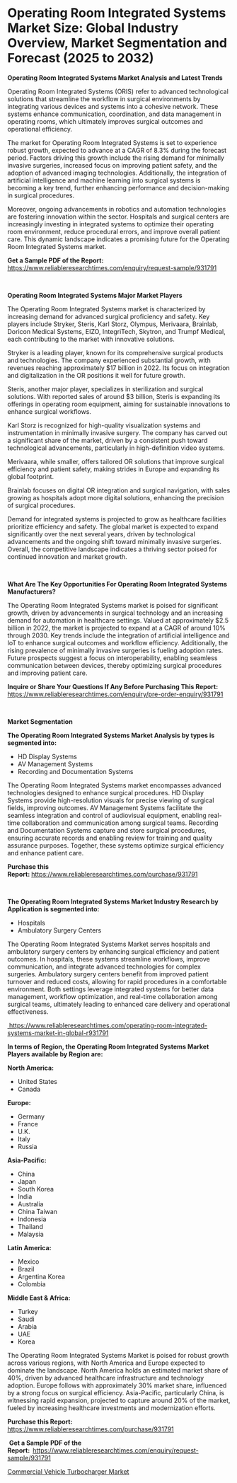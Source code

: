 <p><h1>Operating Room Integrated Systems Market Size: Global Industry Overview, Market Segmentation and Forecast (2025 to 2032)</h1></p><p><strong>Operating Room Integrated Systems Market Analysis and Latest Trends</strong></p>
<p><p>Operating Room Integrated Systems (ORIS) refer to advanced technological solutions that streamline the workflow in surgical environments by integrating various devices and systems into a cohesive network. These systems enhance communication, coordination, and data management in operating rooms, which ultimately improves surgical outcomes and operational efficiency. </p><p>The market for Operating Room Integrated Systems is set to experience robust growth, expected to advance at a CAGR of 8.3% during the forecast period. Factors driving this growth include the rising demand for minimally invasive surgeries, increased focus on improving patient safety, and the adoption of advanced imaging technologies. Additionally, the integration of artificial intelligence and machine learning into surgical systems is becoming a key trend, further enhancing performance and decision-making in surgical procedures. </p><p>Moreover, ongoing advancements in robotics and automation technologies are fostering innovation within the sector. Hospitals and surgical centers are increasingly investing in integrated systems to optimize their operating room environment, reduce procedural errors, and improve overall patient care. This dynamic landscape indicates a promising future for the Operating Room Integrated Systems market.</p></p>
<p><strong>Get a Sample PDF of the Report:&nbsp;</strong> <a href="https://www.reliableresearchtimes.com/enquiry/request-sample/931791?utm_campaign=3087&utm_medium=2&utm_source=Github&utm_content=ia&utm_term=21032025&utm_id=operating-room-integrated-systems">https://www.reliableresearchtimes.com/enquiry/request-sample/931791</a></p>
<p>&nbsp;</p>
<p><strong>Operating Room Integrated Systems Major Market Players</strong></p>
<p><p>The Operating Room Integrated Systems market is characterized by increasing demand for advanced surgical proficiency and safety. Key players include Stryker, Steris, Karl Storz, Olympus, Merivaara, Brainlab, Doricon Medical Systems, EIZO, IntegriTech, Skytron, and Trumpf Medical, each contributing to the market with innovative solutions.</p><p>Stryker is a leading player, known for its comprehensive surgical products and technologies. The company experienced substantial growth, with revenues reaching approximately $17 billion in 2022. Its focus on integration and digitalization in the OR positions it well for future growth.</p><p>Steris, another major player, specializes in sterilization and surgical solutions. With reported sales of around $3 billion, Steris is expanding its offerings in operating room equipment, aiming for sustainable innovations to enhance surgical workflows.</p><p>Karl Storz is recognized for high-quality visualization systems and instrumentation in minimally invasive surgery. The company has carved out a significant share of the market, driven by a consistent push toward technological advancements, particularly in high-definition video systems.</p><p>Merivaara, while smaller, offers tailored OR solutions that improve surgical efficiency and patient safety, making strides in Europe and expanding its global footprint.</p><p>Brainlab focuses on digital OR integration and surgical navigation, with sales growing as hospitals adopt more digital solutions, enhancing the precision of surgical procedures.</p><p>Demand for integrated systems is projected to grow as healthcare facilities prioritize efficiency and safety. The global market is expected to expand significantly over the next several years, driven by technological advancements and the ongoing shift toward minimally invasive surgeries. Overall, the competitive landscape indicates a thriving sector poised for continued innovation and market growth.</p></p>
<p>&nbsp;</p>
<p><strong>What Are The Key Opportunities For Operating Room Integrated Systems Manufacturers?</strong></p>
<p><p>The Operating Room Integrated Systems market is poised for significant growth, driven by advancements in surgical technology and an increasing demand for automation in healthcare settings. Valued at approximately $2.5 billion in 2022, the market is projected to expand at a CAGR of around 10% through 2030. Key trends include the integration of artificial intelligence and IoT to enhance surgical outcomes and workflow efficiency. Additionally, the rising prevalence of minimally invasive surgeries is fueling adoption rates. Future prospects suggest a focus on interoperability, enabling seamless communication between devices, thereby optimizing surgical procedures and improving patient care.</p></p>
<p><strong>Inquire or Share Your Questions If Any Before Purchasing This Report:</strong> <a href="https://www.reliableresearchtimes.com/enquiry/pre-order-enquiry/931791?utm_campaign=3087&utm_medium=2&utm_source=Github&utm_content=ia&utm_term=21032025&utm_id=operating-room-integrated-systems">https://www.reliableresearchtimes.com/enquiry/pre-order-enquiry/931791</a></p>
<p>&nbsp;</p>
<p><strong>Market Segmentation</strong></p>
<p><strong>The Operating Room Integrated Systems Market Analysis by types is segmented into:</strong></p>
<p><ul><li>HD Display Systems</li><li>AV Management Systems</li><li>Recording and Documentation Systems</li></ul></p>
<p><p>The Operating Room Integrated Systems market encompasses advanced technologies designed to enhance surgical procedures. HD Display Systems provide high-resolution visuals for precise viewing of surgical fields, improving outcomes. AV Management Systems facilitate the seamless integration and control of audiovisual equipment, enabling real-time collaboration and communication among surgical teams. Recording and Documentation Systems capture and store surgical procedures, ensuring accurate records and enabling review for training and quality assurance purposes. Together, these systems optimize surgical efficiency and enhance patient care.</p></p>
<p><strong>Purchase this Report:&nbsp;</strong><a href="https://www.reliableresearchtimes.com/purchase/931791?utm_campaign=3087&utm_medium=2&utm_source=Github&utm_content=ia&utm_term=21032025&utm_id=operating-room-integrated-systems">https://www.reliableresearchtimes.com/purchase/931791</a></p>
<p>&nbsp;</p>
<p><strong>The Operating Room Integrated Systems Market Industry Research by Application is segmented into:</strong></p>
<p><ul><li>Hospitals</li><li>Ambulatory Surgery Centers</li></ul></p>
<p><p>The Operating Room Integrated Systems Market serves hospitals and ambulatory surgery centers by enhancing surgical efficiency and patient outcomes. In hospitals, these systems streamline workflows, improve communication, and integrate advanced technologies for complex surgeries. Ambulatory surgery centers benefit from improved patient turnover and reduced costs, allowing for rapid procedures in a comfortable environment. Both settings leverage integrated systems for better data management, workflow optimization, and real-time collaboration among surgical teams, ultimately leading to enhanced care delivery and operational effectiveness.</p></p>
<p><a href="https://www.reliableresearchtimes.com/operating-room-integrated-systems-market-in-global-r931791?utm_campaign=3087&utm_medium=2&utm_source=Github&utm_content=ia&utm_term=21032025&utm_id=operating-room-integrated-systems">&nbsp;https://www.reliableresearchtimes.com/operating-room-integrated-systems-market-in-global-r931791</a></p>
<p><strong>In terms of Region, the Operating Room Integrated Systems Market Players available by Region are:</strong></p>
<p>
    <p> <strong> North America: </strong>
        <ul>
            <li>United States</li>
            <li>Canada</li>
        </ul>
        </p> 
    <p> <strong> Europe: </strong>
        <ul>
            <li>Germany</li>
            <li>France</li>
            <li>U.K.</li>
            <li>Italy</li>
            <li>Russia</li>
        </ul>
        </p> 
    <p> <strong> Asia-Pacific: </strong>
        <ul>
            <li>China</li>
            <li>Japan</li>
            <li>South Korea</li>
            <li>India</li>
            <li>Australia</li>
            <li>China Taiwan</li>
            <li>Indonesia</li>
            <li>Thailand</li>
            <li>Malaysia</li>
        </ul>
        </p> 
    <p> <strong> Latin America: </strong>
        <ul>
            <li>Mexico</li>
            <li>Brazil</li>
            <li>Argentina Korea</li>
            <li>Colombia</li>
        </ul>
        </p> 
    <p> <strong> Middle East & Africa: </strong>
        <ul>
            <li>Turkey</li>
            <li>Saudi</li>
            <li>Arabia</li>
            <li>UAE</li>
            <li>Korea</li>
        </ul>
    </p>
    </p>
<p><p>The Operating Room Integrated Systems Market is poised for robust growth across various regions, with North America and Europe expected to dominate the landscape. North America holds an estimated market share of 40%, driven by advanced healthcare infrastructure and technology adoption. Europe follows with approximately 30% market share, influenced by a strong focus on surgical efficiency. Asia-Pacific, particularly China, is witnessing rapid expansion, projected to capture around 20% of the market, fueled by increasing healthcare investments and modernization efforts.</p></p>
<p><strong>Purchase this Report: </strong><a href="https://www.reliableresearchtimes.com/purchase/931791?utm_campaign=3087&utm_medium=2&utm_source=Github&utm_content=ia&utm_term=21032025&utm_id=operating-room-integrated-systems">https://www.reliableresearchtimes.com/purchase/931791</a></p>
<p>&nbsp;<strong>Get a Sample PDF of the Report:&nbsp;&nbsp;</strong><a href="https://www.reliableresearchtimes.com/enquiry/request-sample/931791?utm_campaign=3087&utm_medium=2&utm_source=Github&utm_content=ia&utm_term=21032025&utm_id=operating-room-integrated-systems">https://www.reliableresearchtimes.com/enquiry/request-sample/931791</a></p>
<p><strong></strong></p>
<p><p><a href="https://github.com/doljanzwald/Market-Research-Report-List-1/blob/main/commercial-vehicle-turbocharger-market.md?utm_campaign=3087&utm_medium=2&utm_source=Github&utm_content=ia&utm_term=21032025&utm_id=operating-room-integrated-systems">Commercial Vehicle Turbocharger Market</a></p></p>